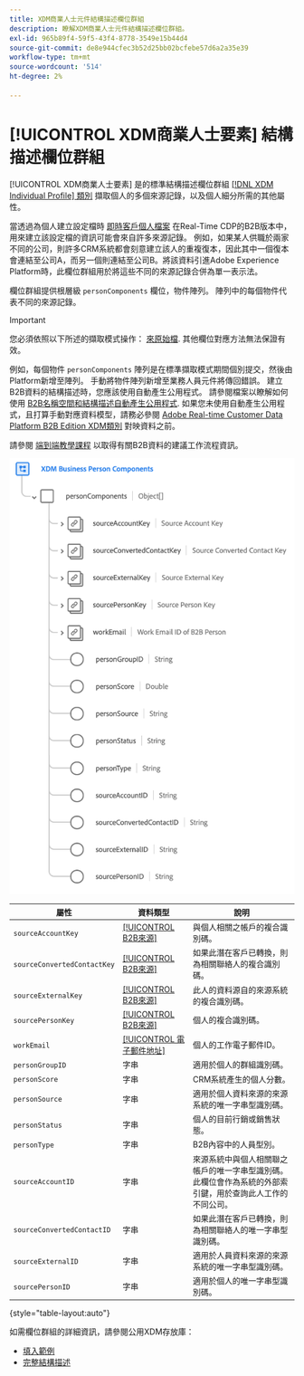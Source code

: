 ```yaml
---
title: XDM商業人士元件結構描述欄位群組
description: 瞭解XDM商業人士元件結構描述欄位群組。
exl-id: 965b89f4-59f5-43f4-8778-3549e15b44d4
source-git-commit: de8e944cfec3b52d25bb02bcfebe57d6a2a35e39
workflow-type: tm+mt
source-wordcount: '514'
ht-degree: 2%

---
```


# [!UICONTROL XDM商業人士要素] 結構描述欄位群組

[!UICONTROL XDM商業人士要素] 是的標準結構描述欄位群組 [[!DNL XDM Individual Profile] 類別](../../classes/individual-profile.md) 擷取個人的多個來源記錄，以及個人細分所需的其他屬性。

當透過為個人建立設定檔時 [即時客戶個人檔案](../../../profile/home.md) 在Real-Time CDP的B2B版本中，用來建立該設定檔的資訊可能會來自許多來源記錄。 例如，如果某人供職於兩家不同的公司，則許多CRM系統都會刻意建立該人的重複復本，因此其中一個復本會連結至公司A，而另一個則連結至公司B。將該資料引進Adobe Experience Platform時，此欄位群組用於將這些不同的來源記錄合併為單一表示法。

欄位群組提供根層級 `personComponents` 欄位，物件陣列。 陣列中的每個物件代表不同的來源記錄。

>[!IMPORTANT]
>
>您必須依照以下所述的擷取模式操作： [來原始檔](../../../rtcdp/sources/b2b.md). 其他欄位對應方法無法保證有效。
>
>例如，每個物件 `personComponents` 陣列是在標準擷取模式期間個別提交，然後由Platform新增至陣列。 手動將物件陣列新增至業務人員元件將傳回錯誤。
>建立B2B資料的結構描述時，您應該使用自動產生公用程式。 請參閱檔案以瞭解如何使用 [B2B名稱空間和結構描述自動產生公用程式](../../../sources/connectors/adobe-applications/marketo/marketo-namespaces.md). 如果您未使用自動產生公用程式，且打算手動對應資料模型，請務必參閱 [Adobe Real-time Customer Data Platform B2B Edition XDM類別](../../../rtcdp/schemas/b2b.md) 對映資料之前。
>
>請參閱 [端到端教學課程](../../../rtcdp/b2b-tutorial.md) 以取得有關B2B資料的建議工作流程資訊。

![](../../images/field-groups/business-person-components.png)

| 屬性 | 資料類型 | 說明 |
| --- | --- | --- |
| `sourceAccountKey` | [[!UICONTROL B2B來源]](../../data-types/b2b-source.md) | 與個人相關之帳戶的複合識別碼。 |
| `sourceConvertedContactKey` | [[!UICONTROL B2B來源]](../../data-types/b2b-source.md) | 如果此潛在客戶已轉換，則為相關聯絡人的複合識別碼。 |
| `sourceExternalKey` | [[!UICONTROL B2B來源]](../../data-types/b2b-source.md) | 此人的資料源自的來源系統的複合識別碼。 |
| `sourcePersonKey` | [[!UICONTROL B2B來源]](../../data-types/b2b-source.md) | 個人的複合識別碼。 |
| `workEmail` | [[!UICONTROL 電子郵件地址]](../../data-types/b2b-source.md) | 個人的工作電子郵件ID。 |
| `personGroupID` | 字串 | 適用於個人的群組識別碼。 |
| `personScore` | 字串 | CRM系統產生的個人分數。 |
| `personSource` | 字串 | 適用於個人資料來源的來源系統的唯一字串型識別碼。 |
| `personStatus` | 字串 | 個人的目前行銷或銷售狀態。 |
| `personType` | 字串 | B2B內容中的人員型別。 |
| `sourceAccountID` | 字串 | 來源系統中與個人相關聯之帳戶的唯一字串型識別碼。 此欄位會作為系統的外部索引鍵，用於查詢此人工作的不同公司。 |
| `sourceConvertedContactID` | 字串 | 如果此潛在客戶已轉換，則為相關聯絡人的唯一字串型識別碼。 |
| `sourceExternalID` | 字串 | 適用於人員資料來源的來源系統的唯一字串型識別碼。 |
| `sourcePersonID` | 字串 | 適用於個人的唯一字串型識別碼。 |

{style="table-layout:auto"}

如需欄位群組的詳細資訊，請參閱公用XDM存放庫：

* [填入範例](https://github.com/adobe/xdm/blob/master/components/fieldgroups/profile/b2b-person-components.example.1.json)
* [完整結構描述](https://github.com/adobe/xdm/blob/master/components/fieldgroups/profile/b2b-person-components.schema.json)
